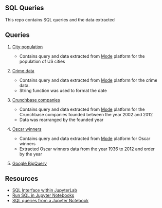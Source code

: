 ## SQL Queries
This repo contains SQL queries and the data extracted

## Queries
1. [City population](https://github.com/Krismars19/SQL_Queries/tree/main/City_population)
    - Contains query and data extracted from [Mode](https://app.mode.com) platform for the population of US cities
2. [Crime data](https://github.com/Krismars19/SQL_Queries/tree/main/Crimes_Data)
    - Contains query and data extracted from [Mode](https://app.mode.com) platform for the crime data.
    - String function was used to format the date
3. [Crunchbase companies](https://github.com/Krismars19/SQL_Queries/tree/main/Crunchbase_companies)
    - Contains query and data extracted from [Mode](https://app.mode.com) platform for the Crunchbase companies founded between the year 2002 and 2012
    - Data was rearranged by the founded year
4. [Oscar winners](https://github.com/Krismars19/SQL_Queries/tree/main/Oscar_winners)
    - Contains query and data extracted from [Mode](https://app.mode.com) platform for Oscar winners
    - Extracted Oscar winners data from the year 1936 to 2012 and order by the year
    
5. [Google BigQuery]()

## Resources
- [SQL Interface within JupyterLab](https://www.datacamp.com/community/tutorials/sql-interface-within-jupyterlab)
- [Run SQL in Jupyter Notebooks](https://towardsdatascience.com/heres-how-to-run-sql-in-jupyter-notebooks-f26eb90f3259)
- [SQL queries from a Jupyter Notebook](https://towardsdatascience.com/how-to-run-sql-queries-from-a-jupyter-notebook-aaa18e59e7bc)
